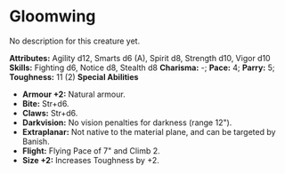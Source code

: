 # Gloomwing

No description for this creature yet.

**Attributes:** Agility d12, Smarts d6 (A), Spirit d8, Strength d10,
Vigor d10
**Skills:** Fighting d6, Notice d8, Stealth d8
**Charisma:** -; **Pace:** 4; **Parry:** 5; **Toughness:** 11 (2)
**Special Abilities**

- **Armour +2:** Natural armour.
- **Bite:** Str+d6.
- **Claws:** Str+d6.
- **Darkvision:** No vision penalties for darkness (range 12").
- **Extraplanar:** Not native to the material plane, and can be targeted
by Banish.
- **Flight:** Flying Pace of 7" and Climb 2.
- **Size +2:** Increases Toughness by +2.
